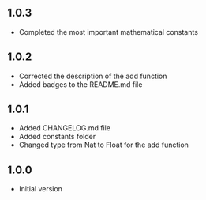 ## 1.0.3

- Completed the most important mathematical constants

## 1.0.2

- Corrected the description of the add function
- Added badges to the README.md file

## 1.0.1

- Added CHANGELOG.md file
- Added constants folder
- Changed type from Nat to Float for the add function

## 1.0.0

- Initial version
